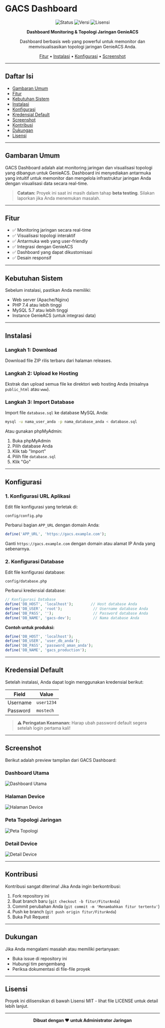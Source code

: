 # GACS Dashboard

<div align="center">

![Status](https://img.shields.io/badge/Status-Beta-yellow)
![Versi](https://img.shields.io/badge/Versi-1.0.0--beta-blue)
![Lisensi](https://img.shields.io/badge/Lisensi-MIT-green)

**Dashboard Monitoring & Topologi Jaringan GenieACS**

Dashboard berbasis web yang powerful untuk memonitor dan memvisualisasikan topologi jaringan GenieACS Anda.

[Fitur](#fitur) • [Instalasi](#instalasi) • [Konfigurasi](#konfigurasi) • [Screenshot](#screenshot)

</div>

---

## Daftar Isi

- [Gambaran Umum](#gambaran-umum)
- [Fitur](#fitur)
- [Kebutuhan Sistem](#kebutuhan-sistem)
- [Instalasi](#instalasi)
- [Konfigurasi](#konfigurasi)
- [Kredensial Default](#kredensial-default)
- [Screenshot](#screenshot)
- [Kontribusi](#kontribusi)
- [Dukungan](#dukungan)
- [Lisensi](#lisensi)

---

## Gambaran Umum

GACS Dashboard adalah alat monitoring jaringan dan visualisasi topologi yang dibangun untuk GenieACS. Dashboard ini menyediakan antarmuka yang intuitif untuk memonitor dan mengelola infrastruktur jaringan Anda dengan visualisasi data secara real-time.

> **Catatan:** Proyek ini saat ini masih dalam tahap **beta testing**. Silakan laporkan jika Anda menemukan masalah.

---

## Fitur

- ✅ Monitoring jaringan secara real-time
- ✅ Visualisasi topologi interaktif
- ✅ Antarmuka web yang user-friendly
- ✅ Integrasi dengan GenieACS
- ✅ Dashboard yang dapat dikustomisasi
- ✅ Desain responsif

---

## Kebutuhan Sistem

Sebelum instalasi, pastikan Anda memiliki:

- Web server (Apache/Nginx)
- PHP 7.4 atau lebih tinggi
- MySQL 5.7 atau lebih tinggi
- Instance GenieACS (untuk integrasi data)

---

## Instalasi

### Langkah 1: Download

Download file ZIP rilis terbaru dari halaman releases.

### Langkah 2: Upload ke Hosting

Ekstrak dan upload semua file ke direktori web hosting Anda (misalnya `public_html` atau `www`).

### Langkah 3: Import Database

Import file `database.sql` ke database MySQL Anda:

```bash
mysql -u nama_user_anda -p nama_database_anda < database.sql
```

Atau gunakan phpMyAdmin:
1. Buka phpMyAdmin
2. Pilih database Anda
3. Klik tab "Import"
4. Pilih file `database.sql`
5. Klik "Go"

---

## Konfigurasi

### 1. Konfigurasi URL Aplikasi

Edit file konfigurasi yang terletak di:

```
config/config.php
```

Perbarui bagian `APP_URL` dengan domain Anda:

```php
define('APP_URL', 'https://gacs.example.com');
```

Ganti `https://gacs.example.com` dengan domain atau alamat IP Anda yang sebenarnya.

### 2. Konfigurasi Database

Edit file konfigurasi database:

```
config/database.php
```

Perbarui kredensial database:

```php
// Konfigurasi Database
define('DB_HOST', 'localhost');        // Host database Anda
define('DB_USER', 'root');              // Username database Anda
define('DB_PASS', '');                  // Password database Anda
define('DB_NAME', 'gacs-dev');          // Nama database Anda
```

**Contoh untuk produksi:**

```php
define('DB_HOST', 'localhost');
define('DB_USER', 'user_db_anda');
define('DB_PASS', 'password_aman_anda');
define('DB_NAME', 'gacs_production');
```

---

## Kredensial Default

Setelah instalasi, Anda dapat login menggunakan kredensial berikut:

| Field    | Value        |
|----------|--------------|
| Username | `user1234`   |
| Password | `mostech`    |

> **⚠️ Peringatan Keamanan:** Harap ubah password default segera setelah login pertama kali!

---

## Screenshot

Berikut adalah preview tampilan dari GACS Dashboard:

### Dashboard Utama
![Dashboard Utama](./preview/dashboard.png)

### Halaman Device
![Halaman Device](./preview/device.png)

### Peta Topologi Jaringan
![Peta Topologi](./preview/map.png)

### Detail Device
![Detail Device](./preview/device%20detail.png)

---

## Kontribusi

Kontribusi sangat diterima! Jika Anda ingin berkontribusi:

1. Fork repository ini
2. Buat branch baru (`git checkout -b fitur/FiturAnda`)
3. Commit perubahan Anda (`git commit -m 'Menambahkan fitur tertentu'`)
4. Push ke branch (`git push origin fitur/FiturAnda`)
5. Buka Pull Request

---

## Dukungan

Jika Anda mengalami masalah atau memiliki pertanyaan:

- Buka issue di repository ini
- Hubungi tim pengembang
- Periksa dokumentasi di file-file proyek

---

## Lisensi

Proyek ini dilisensikan di bawah Lisensi MIT - lihat file LICENSE untuk detail lebih lanjut.

---

<div align="center">

**Dibuat dengan ❤️ untuk Administrator Jaringan**

</div>